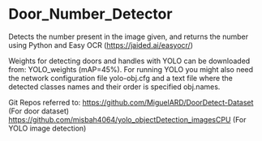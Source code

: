 # Door_Number_Detector
Detects the number present in the image given, and returns the number using Python and Easy OCR (https://jaided.ai/easyocr/)

Weights for detecting doors and handles with YOLO can be downloaded from: YOLO_weights (mAP=45%). For running YOLO you might also need the network configuration file yolo-obj.cfg and a text file where the detected classes names and their order is specified obj.names.

Git Repos referred to: 
https://github.com/MiguelARD/DoorDetect-Dataset (For door dataset)
https://github.com/misbah4064/yolo_objectDetection_imagesCPU (For YOLO image detection)
